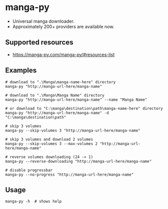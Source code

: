

# manga-py
* Universal manga downloader.
* Approximately 200+ providers are available now.

## Supported resources
* https://manga-py.com/manga-py/#resources-list

## Examples
```
# download to ".\Manga\manga-name-here" directory
manga-py "http://manga-url-here/manga-name"

# download to ".\Manga\Manga Name" directory
manga-py "http://manga-url-here/manga-name" --name "Manga Name"

# or download to "C:\manga\destination\path\manga-name-here" directory
manga-py "http://manga-url-here/manga-name" -d "C:\manga\destination\path"

# skip 3 volumes
manga-py --skip-volumes 3 "http://manga-url-here/manga-name"

# skip 3 volumes and download 2 volumes
manga-py --skip-volumes 3 --max-volumes 2 "http://manga-url-here/manga-name"

# reverse volumes downloading (24 -> 1)
manga-py --reverse-downloading "http://manga-url-here/manga-name"

# disable progressbar
manga-py --no-progress "http://manga-url-here/manga-name"
```

## Usage
```
manga-py -h  # shows help
```